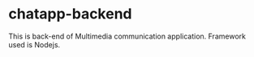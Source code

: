 # chatapp-backend
This is back-end of Multimedia communication application. Framework used is Nodejs.
